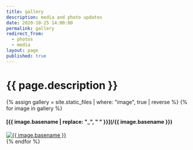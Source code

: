 ```yaml
---
title: gallery
description: media and photo updates
date: 2020-10-25 14:00:00
permalink: gallery
redirect_from:
  - photos
  - media
layout: page
published: true
---
```


# {{ page.description }}

<section id="thumbnails">
  {% assign gallery = site.static_files | where: "image", true | reverse %}
  {% for image in gallery %}
  <article>
   <a name="{{ image.basename }}" />
   <h4>[{{ image.basename | replace: "_", " " }}](/{{ image.basename }})</h4>
   <a class="thumbnail" href="/{{ site.gallery_dir }}/{{ image.name }}" data-position="{{ site.thumbnail_position }}"><img src="/{{ site.gallery_dir }}/{{ image.name }}" alt="{{ image.basename }}" /></a>
  </article>
  {% endfor %}
</section>

